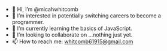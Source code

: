- 👋 Hi, I’m @micahwhitcomb
- 👀 I’m interested in potentially switching careers to become a programmer.
- 🌱 I’m currently learning the basics of JavaScript.
- 💞️ I’m looking to collaborate on ...nothing just yet.
- 📫 How to reach me: whitcomb61915@gmail.com

<!---
micahwhitcomb/micahwhitcomb is a ✨ special ✨ repository because its `README.md` (this file) appears on your GitHub profile.
You can click the Preview link to take a look at your changes.
--->
